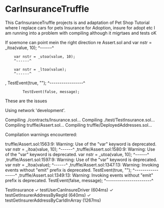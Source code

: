 # CarInsuranceTruffle

This CarInsuranceTruffle  projects  is and adaptation of Pet Shop Tutorial where I  replace  cars  for  pets  Insurance for Adoption, insure for adopt  etc  I  am  running into a  problem  with  compiling although it migrtaes and tests  oK

If  soemone  can  point  mein the right  direction re Assert.sol and 
var nstr = _itoa(value, 10);
        ^------^

        var nstr = _utoa(value, 10);
        ^------^

        var nstr = _ltoa(value);
        ^------^
,
            TestEvent(true, "");
            ^-----------------^

            TestEvent(false, message);

These are the issues

Using network 'development'.

Compiling ./contracts/Insurance.sol...
Compiling ./test/TestInsurance.sol...
Compiling truffle/Assert.sol...
Compiling truffle/DeployedAddresses.sol...

Compilation warnings encountered:

truffle/Assert.sol:1563:9: Warning: Use of the "var" keyword is deprecated.
        var nstr = _itoa(value, 10);
        ^------^
,truffle/Assert.sol:1580:9: Warning: Use of the "var" keyword is deprecated.
        var nstr = _utoa(value, 10);
        ^------^
,truffle/Assert.sol:1597:9: Warning: Use of the "var" keyword is deprecated.
        var nstr = _ltoa(value);
        ^------^
,truffle/Assert.sol:1347:13: Warning: Invoking events without "emit" prefix is deprecated.
            TestEvent(true, "");
            ^-----------------^
,truffle/Assert.sol:1349:13: Warning: Invoking events without "emit" prefix is deprecated.
            TestEvent(false, message);
            ^-----------------------^



  TestInsurance
    ✓ testUserCanInsureDriver (604ms)
    ✓ testGetInsurerAddressByRegId (640ms)
    ✓ testGetInsurerAddressByCarIdInArray (1267ms)

